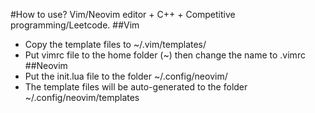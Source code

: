 #How to use?
Vim/Neovim editor + C++ + Competitive programming/Leetcode.
##Vim
- Copy the template files to ~/.vim/templates/
- Put vimrc file to the home folder (~) then change the name to .vimrc
##Neovim
- Put the init.lua file to the folder ~/.config/neovim/
- The template files will be auto-generated to the folder ~/.config/neovim/templates
